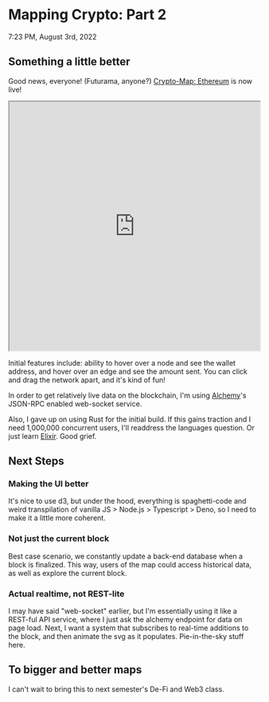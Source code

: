 # Mapping Crypto: Part 2

7:23 PM, August 3rd, 2022

## Something a little better

Good news, everyone! (Futurama, anyone?) <a href="https://opencryptomap.deno.dev/" target="_blank" rel="noopener noreferrer">Crypto-Map: Ethereum</a> is now live!

<iframe id="opencryptomapframe"
    class="dark:text-green-400"
    title="Website shows a lattice of interactions on the latest Ethereum blockWebsite shows a lattice of interactions on the latest Ethereum block"
    width="100%"
    height="500px"
    src="https://opencryptomap.deno.dev/15292713">
</iframe>

Initial features include: ability to hover over a node and see the wallet address, and hover over an edge and see the amount sent. You can click and drag the network apart, and it's kind of fun!

In order to get relatively live data on the blockchain, I'm using <a href="https://www.alchemy.com/" target="_blank" rel="noopener noreferrer">Alchemy</a>'s JSON-RPC enabled web-socket service.

Also, I gave up on using Rust for the initial build. If this gains traction and I need 1,000,000 concurrent users, I'll readdress the languages question. Or just learn <a href="https://elixir-lang.org/" target="_blank" rel="noopener noreferrer">Elixir</a>. Good grief.

## Next Steps

### Making the UI better

It's nice to use d3, but under the hood, everything is spaghetti-code and weird transpilation of vanilla JS > Node.js > Typescript > Deno, so I need to make it a little more coherent.

### Not just the current block

Best case scenario, we constantly update a back-end database when a block is finalized. This way, users of the map could access historical data, as well as explore the current block.

### Actual realtime, not REST-lite

I may have said "web-socket" earlier, but I'm essentially using it like a REST-ful API service, where I just ask the alchemy endpoint for data on page load. Next, I want a system that subscribes to real-time additions to the block, and then animate the svg as it populates. Pie-in-the-sky stuff here.

## To bigger and better maps

I can't wait to bring this to next semester's De-Fi and Web3 class.